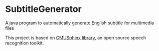 # SubtitleGenerator
A java program to automatically generate English subtitle for multimedia files 

This project is based on [CMUSphinx library](https://cmusphinx.github.io/), an open source speech recognition toolkit. 
